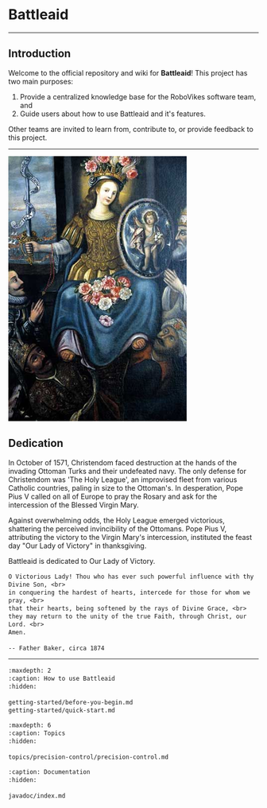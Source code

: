 
# Battleaid

<hr>

## Introduction

Welcome to the official repository and wiki for **Battleaid**! This project has two main purposes:

1. Provide a centralized knowledge base for the RoboVikes software team, and  
2. Guide users about how to use Battleaid and it's features.

Other teams are invited to learn from, contribute to, or provide feedback to this project.  

<hr>

<div class="sidebar">
   <p><img src="./_static/images/our-lady-of-victory.jpg" /></p>
</div>

## Dedication

In October of 1571, Christendom faced destruction at the hands of the invading Ottoman Turks and their undefeated navy.  The only defense for Christendom was 'The Holy League', an improvised fleet from various Catholic countries, paling in size to the Ottoman's.  In desperation, Pope Pius V called on all of Europe to pray the Rosary and ask for the intercession of the Blessed Virgin Mary.  

Against overwhelming odds, the Holy League emerged victorious, shattering the perceived invincibility of the Ottomans.  Pope Pius V, attributing the victory to the Virgin Mary's intercession, instituted the feast day "Our Lady of Victory" in thanksgiving.

Battleaid is dedicated to Our Lady of Victory.

```{admonition} Prayer
O Victorious Lady! Thou who has ever such powerful influence with thy Divine Son, <br>
in conquering the hardest of hearts, intercede for those for whom we pray, <br>
that their hearts, being softened by the rays of Divine Grace, <br>
they may return to the unity of the true Faith, through Christ, our Lord. <br>
Amen.

-- Father Baker, circa 1874
```

<hr>

```{toctree}
:maxdepth: 2
:caption: How to use Battleaid
:hidden:

getting-started/before-you-begin.md
getting-started/quick-start.md
```

```{toctree}
:maxdepth: 6
:caption: Topics
:hidden:

topics/precision-control/precision-control.md
```

```{toctree}
:caption: Documentation
:hidden:

javadoc/index.md
```